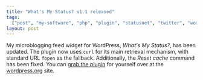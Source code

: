 ```yaml
---
title: "What's My Status? v1.1 released"
tags:
  ["post", "my-software", "php", "plugin", "statusnet", "twitter", "wordpress"]
layout: post
---
```


My microblogging feed widget for WordPress, _What's My Status?_, has
been updated. The plugin now uses `curl` for its main retrieval
mechanism, with standard URL `fopen` as the fallback. Additionally, the
_Reset cache_ command has been fixed. You can [grab the
plugin](https://wordpress.org/plugins/whats-my-status/) for
yourself over at the [wordpress.org](https://wordpress.org/) site.
